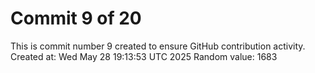 # Commit 9 of 20

This is commit number 9 created to ensure GitHub contribution activity.
Created at: Wed May 28 19:13:53 UTC 2025
Random value: 1683
